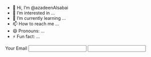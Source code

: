 - 👋 Hi, I’m @azadeenAlsabai
- 👀 I’m interested in ...
- 🌱 I’m currently learning ...
- 📫 How to reach me ...
- 😄 Pronouns: ...
- ⚡ Fun fact: ...

<!---
azadeenAlsabai/azadeenAlsabai is a ✨ special ✨ repository because its `README.md` (this file) appears on your GitHub profile.
You can click the Preview link to take a look at your changes.
--->
<form>
  Your Email
<input type="text" >
<input type="submet">
  
</form>
